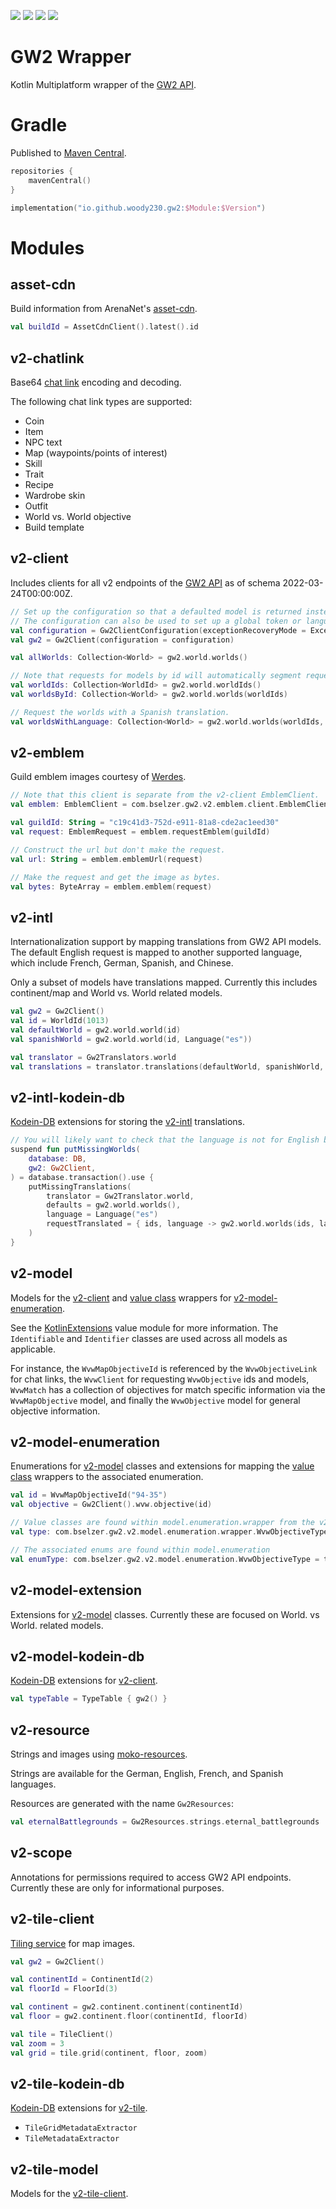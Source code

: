 ![](https://img.shields.io/badge/targets-Android%2FJVM-informational)
![](https://img.shields.io/github/v/release/Woody230/GW2Wrapper)
[![](https://img.shields.io/maven-central/v/io.github.woody230.gw2/v2-client)](https://search.maven.org/search?q=io.github.woody230.gw2)
![](https://img.shields.io/github/license/Woody230/GW2Wrapper)

# GW2 Wrapper

Kotlin Multiplatform wrapper of the [GW2 API](https://wiki.guildwars2.com/wiki/API:Main).

# Gradle
Published to [Maven Central](https://search.maven.org/search?q=io.github.woody230.gw2).

```kotlin
repositories {
    mavenCentral()
}
```

```kotlin
implementation("io.github.woody230.gw2:$Module:$Version")
```

# Modules

## asset-cdn
Build information from ArenaNet's [asset-cdn](http://assetcdn.101.arenanetworks.com/latest/101).

```kotlin
val buildId = AssetCdnClient().latest().id
```

## v2-chatlink
Base64 [chat link](https://wiki.guildwars2.com/wiki/Chat_link_format) encoding and decoding.

The following chat link types are supported:
* Coin
* Item
* NPC text
* Map (waypoints/points of interest)
* Skill
* Trait
* Recipe
* Wardrobe skin
* Outfit
* World vs. World objective
* Build template

## v2-client
Includes clients for all v2 endpoints of the [GW2 API](https://wiki.guildwars2.com/wiki/API:Main) as of schema 2022-03-24T00:00:00Z.

```kotlin
// Set up the configuration so that a defaulted model is returned instead of throwing an exception when errors occur.
// The configuration can also be used to set up a global token or language.
val configuration = Gw2ClientConfiguration(exceptionRecoveryMode = ExceptionRecoveryMode.DEFAULT)
val gw2 = Gw2Client(configuration = configuration)

val allWorlds: Collection<World> = gw2.world.worlds()

// Note that requests for models by id will automatically segment requests based on the configured page size, which by default set to the maximum value of 200.
val worldIds: Collection<WorldId> = gw2.world.worldIds()
val worldsById: Collection<World> = gw2.world.worlds(worldIds)

// Request the worlds with a Spanish translation.
val worldsWithLanguage: Collection<World> = gw2.world.worlds(worldIds, Language("es"))
```

## v2-emblem
Guild emblem images courtesy of [Werdes](https://emblem.werdes.net/). 

```kotlin
// Note that this client is separate from the v2-client EmblemClient.
val emblem: EmblemClient = com.bselzer.gw2.v2.emblem.client.EmblemClient()

val guildId: String = "c19c41d3-752d-e911-81a8-cde2ac1eed30"
val request: EmblemRequest = emblem.requestEmblem(guildId)

// Construct the url but don't make the request.
val url: String = emblem.emblemUrl(request)

// Make the request and get the image as bytes.
val bytes: ByteArray = emblem.emblem(request)
```

## v2-intl
 Internationalization support by mapping translations from GW2 API models. The default English request is mapped to another supported language, which include French, German, Spanish, and Chinese. 

 Only a subset of models have translations mapped. Currently this includes continent/map and World vs. World related models.

 ```kotlin
 val gw2 = Gw2Client()
 val id = WorldId(1013)
 val defaultWorld = gw2.world.world(id)
 val spanishWorld = gw2.world.world(id, Language("es"))

 val translator = Gw2Translators.world
 val translations = translator.translations(defaultWorld, spanishWorld, "es")
 ```

## v2-intl-kodein-db

[Kodein-DB](https://github.com/Kodein-Framework/Kodein-DB) extensions for storing the [v2-intl](#v2-intl) translations.

```kotlin
// You will likely want to check that the language is not for English before trying to request translations.
suspend fun putMissingWorlds(
    database: DB, 
    gw2: Gw2Client,
) = database.transaction().use {
    putMissingTranslations(
        translator = Gw2Translator.world,
        defaults = gw2.world.worlds(),
        language = Language("es")
        requestTranslated = { ids, language -> gw2.world.worlds(ids, language) }
    )
}
```

## v2-model
Models for the [v2-client](#v2-client) and [value class](https://kotlinlang.org/docs/inline-classes.html) wrappers for [v2-model-enumeration](#v2-model-enumeration). 

See the [KotlinExtensions](https://github.com/Woody230/KotlinExtensions) value module for more information. The `Identifiable` and `Identifier` classes are used across all models as applicable. 

For instance, the `WvwMapObjectiveId` is referenced by the `WvwObjectiveLink` for chat links, the `WvwClient` for requesting `WvwObjective` ids and models, `WvwMatch` has a collection of objectives for match specific information via the `WvwMapObjective` model, and finally the `WvwObjective` model for general objective information.

## v2-model-enumeration
Enumerations for [v2-model](#v2-model) classes and extensions for mapping the [value class](https://kotlinlang.org/docs/inline-classes.html) wrappers to the associated enumeration.

```kotlin
val id = WvwMapObjectiveId("94-35")
val objective = Gw2Client().wvw.objective(id)

// Value classes are found within model.enumeration.wrapper from the v2-model module
val type: com.bselzer.gw2.v2.model.enumeration.wrapper.WvwObjectiveType = objective.type

// The associated enums are found within model.enumeration
val enumType: com.bselzer.gw2.v2.model.enumeration.WvwObjectiveType = type.decodeOrNull()
```

## v2-model-extension

Extensions for [v2-model](#v2-model) classes. Currently these are focused on World. vs World. related models.

## v2-model-kodein-db

[Kodein-DB](https://github.com/Kodein-Framework/Kodein-DB) extensions for [v2-client](#v2-client).

```kotlin
val typeTable = TypeTable { gw2() }
```

## v2-resource

Strings and images using [moko-resources](https://github.com/icerockdev/moko-resources).

Strings are available for the German, English, French, and Spanish languages.

Resources are generated with the name `Gw2Resources`:

```kotlin
val eternalBattlegrounds = Gw2Resources.strings.eternal_battlegrounds
```

## v2-scope
Annotations for permissions required to access GW2 API endpoints.
Currently these are only for informational purposes.

## v2-tile-client
[Tiling service](https://wiki.guildwars2.com/wiki/API:Tile_service) for map images.

```kotlin
val gw2 = Gw2Client()

val continentId = ContinentId(2)
val floorId = FloorId(3)

val continent = gw2.continent.continent(continentId)
val floor = gw2.continent.floor(continentId, floorId)

val tile = TileClient()
val zoom = 3
val grid = tile.grid(continent, floor, zoom)
```

## v2-tile-kodein-db

[Kodein-DB](https://github.com/Kodein-Framework/Kodein-DB) extensions for [v2-tile](#v2-tile-model).

* `TileGridMetadataExtractor`
* `TileMetadataExtractor`

## v2-tile-model

Models for the [v2-tile-client](#v2-tile-client).